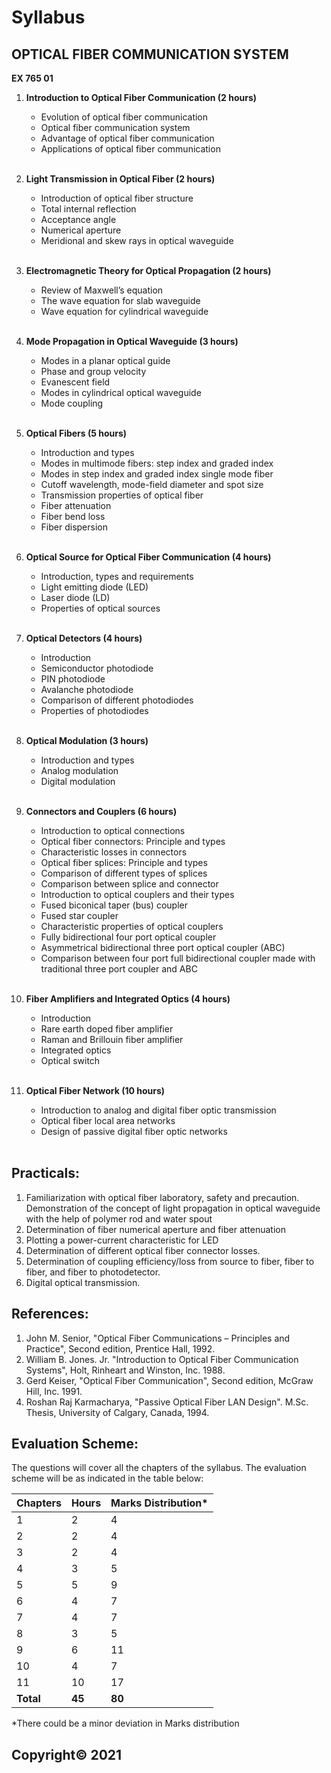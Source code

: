# Syllabus

## **OPTICAL FIBER COMMUNICATION SYSTEM**<br>
**EX 765  01**<br>

1. **Introduction to Optical Fiber Communication (2 hours)**
    * Evolution of optical fiber communication
    * Optical fiber communication system
    * Advantage of optical fiber communication
    * Applications of optical fiber communication
    
    <br>
2. **Light Transmission in Optical Fiber (2 hours)**
    * Introduction of optical fiber structure
    * Total internal reflection
    * Acceptance angle
    * Numerical aperture
    * Meridional and skew rays in optical waveguide
    
    <br>
3. **Electromagnetic Theory for Optical Propagation (2 hours)**
    * Review of Maxwell’s equation
    * The wave equation for slab waveguide
    * Wave equation for cylindrical waveguide
    
    <br>
4. **Mode Propagation in Optical Waveguide (3 hours)**
    * Modes in a planar optical guide 
    * Phase and group velocity
    * Evanescent field
    * Modes in cylindrical optical waveguide
    * Mode coupling
    
    <br>
5. **Optical Fibers (5 hours)**
    * Introduction and types
    * Modes in multimode fibers: step index and graded index
    * Modes in step index and graded index single mode fiber
    * Cutoff wavelength, mode-field diameter and spot size
    * Transmission properties of optical fiber
    * Fiber attenuation
    * Fiber bend loss
    * Fiber dispersion
    
    <br>
6. **Optical Source for Optical Fiber Communication (4 hours)**
    * Introduction, types and requirements
    * Light emitting diode (LED)
    * Laser diode (LD)
    * Properties of optical sources
    
    <br>
7. **Optical Detectors (4 hours)**
    * Introduction
    * Semiconductor photodiode
    * PIN photodiode
    * Avalanche photodiode
    * Comparison of different photodiodes
    * Properties of photodiodes
    
    <br>
8. **Optical Modulation (3 hours)**
    * Introduction and types
    * Analog modulation
    * Digital modulation
    
    <br>
9. **Connectors and Couplers (6 hours)**
    * Introduction to optical connections
    * Optical fiber connectors: Principle and types
    * Characteristic losses in connectors
    * Optical fiber splices: Principle and types
    * Comparison of different types of splices
    * Comparison between splice and connector
    * Introduction to optical couplers and their types
    * Fused biconical taper (bus) coupler
    * Fused star coupler
    * Characteristic properties of optical couplers
    * Fully bidirectional four port optical coupler
    * Asymmetrical bidirectional three port optical coupler (ABC)
    * Comparison between four port full bidirectional coupler made with traditional three port coupler and ABC
    
    <br>
10. **Fiber Amplifiers and Integrated Optics (4 hours)**
    * Introduction
    * Rare earth doped fiber amplifier
    * Raman and Brillouin fiber amplifier
    * Integrated optics
    * Optical switch
    
    <br>
11. **Optical Fiber Network (10 hours)**
    * Introduction to analog and digital fiber optic transmission
    * Optical fiber local area networks
    * Design of passive digital fiber optic networks
    
    <br>

## **Practicals:**

1. Familiarization with optical fiber laboratory, safety and precaution. <br> Demonstration of the concept of light propagation in optical waveguide with the help of polymer rod and water spout
2. Determination of fiber numerical aperture and fiber attenuation
3. Plotting a power-current characteristic for LED
4. Determination of different optical fiber connector losses.
5. Determination of coupling efficiency/loss from source to fiber, fiber to fiber, and fiber to photodetector.
6. Digital optical transmission.

## **References:**

1. John M. Senior, "Optical Fiber Communications – Principles and Practice", Second edition, Prentice Hall, 1992.
2. William B. Jones. Jr. "Introduction to Optical Fiber Communication Systems", Holt, Rinheart and Winston, Inc. 1988.
3. Gerd Keiser, "Optical Fiber Communication", Second edition, McGraw Hill, Inc. 1991.
4. Roshan Raj Karmacharya, "Passive Optical Fiber LAN Design". M.Sc. Thesis, University of Calgary, Canada, 1994.

## **Evaluation Scheme:**

The questions will cover all the chapters of the syllabus. The evaluation scheme will be as indicated in the table below:

| Chapters | Hours | Marks Distribution* |
|---|---|---|
| 1 | 2 | 4 |
| 2 | 2 | 4 |
| 3 | 2 | 4 |
| 4 | 3 | 5 |
| 5 | 5 | 9 |
| 6 | 4 | 7 |
| 7 | 4 | 7 |
| 8 | 3 | 5 |
| 9 | 6 | 11 |
| 10 | 4 | 7 |
| 11 | 10 | 17 |
| **Total** | **45** | **80** |

*There could be a minor deviation in Marks distribution

## **Copyright&copy; 2021** 
